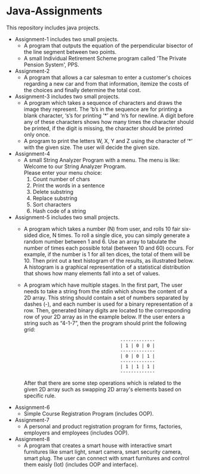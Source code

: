 # Java-Assignments
  This repository includes java projects.
  * Assignment-1 includes two small projects.
    - A program that outputs the equation of the perpendicular bisector of the line
      segment between two points.
    - A small Individual Retirement Scheme program called 'The Private Pension System', PPS.
  * Assignment-2
    - A program that allows a car salesman to enter a customer's choices regarding a new car and from that information, 
      itemize the costs of the choices and finally determine the total cost. 
  * Assignment-3 includes two small projects.
    - A program which takes a sequence of characters and draws the image they represent. The ‘b’s in the sequence are for printing a blank     character, ‘s’s for printing ‘*’ and ‘n’s for newline.  A digit before any of these characters shows how many times the character           should be printed, if the digit is missing, the character should be printed only once.
    - A program to print the letters W, X, Y and Z using the character of ‘*’ with the given size. The user will decide the given size.
  * Assignment-4
    - A small String Analyzer Program with a menu. The menu is like:\
        Welcome to our String Analyzer Program.\
        Please enter your menu choice:
         1. Count number of chars
         2. Print the words in a sentence
         3. Delete substring
         4. Replace substring
         5. Sort characters
         6. Hash code of a string
  * Assignment-5 includes two small projects.
    - A program which takes a number (N) from user, and rolls 10 fair six-sided dice, N times. To
      roll a single dice, you can simply generate a random number between 1 and 6. Use an array to tabulate
      the number of times each possible total (between 10 and 60) occurs. For example, if the number is 1
      for all ten dices, the total of them will be 10. Then print out a text histogram of the results, as
      illustrated below. A histogram is a graphical representation of a statistical distribution that shows
      how many elements fall into a set of values.
    - A program which have multiple stages. In the first part, The user needs to take a string from the stdin which shows the content of       a 2D array. This string should contain a set of numbers separated by dashes (-), and each number is used for a binary                   representation of a row. Then, generated binary digits are located to the corresponding row of your 2D array as in the example           below. If the user enters a string such as “4-1-7”, then the program should print the following grid:

                                              -------------
                                              | 1 | 0 | 0 |
                                              -------------
                                              | 0 | 0 | 1 |
                                              -------------
                                              | 1 | 1 | 1 |
                                              -------------
      After that there are some step operations which is related to the given 2D array such as swapping 2D array's elements based on           specific rule.
  * Assignment-6 
    - Simple Course Registration Program (includes OOP).
  * Assignment-7
    - A personal and product registration program for firms, factories, employers and employees (includes OOP).
  * Assignment-8
    - A program that creates a smart house with interactive smart furnitures like smart light, smart camera, smart security camera, 
      smart plug. The user can connect with smart furnitures and control them eaisly (Iot) (includes OOP and interface).
 
